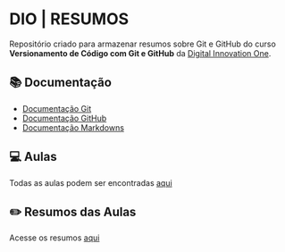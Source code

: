# DIO | RESUMOS



Repositório criado para armazenar resumos sobre Git e GitHub do curso **Versionamento de Código com Git e GitHub** da [Digital Innovation One](https://www.dio.me).



## 📚 Documentação

- [Documentação Git](https://git-scm.com/doc)
- [Documentação GitHub](https://docs.github.com/)
- [Documentação Markdowns](https://docs.github.com/get-started/writing-on-github/getting-started-with-writing-and-formatting-on-github/quickstart-for-writing-on-github)

## 💻 Aulas
Todas as aulas podem ser encontradas [aqui](https://github.com/digitalinnovationone/github-quickstart)

## ✏️ Resumos das Aulas 

Acesse os resumos [aqui](./aulas-resumos/resumos.md/)



